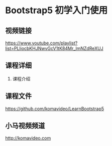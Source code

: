 Bootstrap5 初学入门使用
======================

## 视频链接

https://www.youtube.com/playlist?list=PLliocbKHJNwvGcV1tK84Mr_lmNZdReXUJ

## 课程详细

01. 课程介绍

## 课程文件

https://github.com/komavideo/LearnBootstrap5

## 小马视频频道

http://komavideo.com
